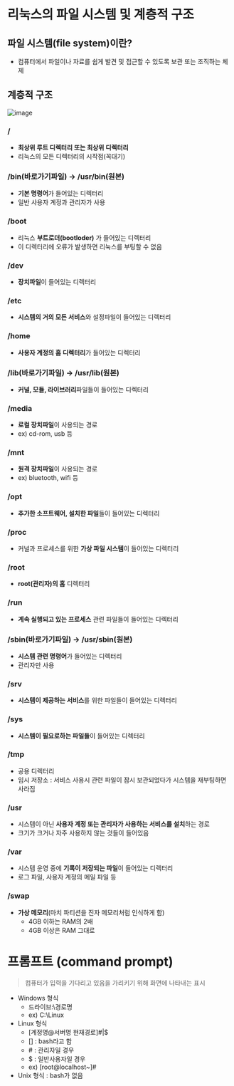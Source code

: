# 리눅스의 파일 시스템 및 계층적 구조
## 파일 시스템(file system)이란?
* 컴퓨터에서 파일이나 자료를 쉽게 발견 및 접근할 수 있도록 보관 또는 조직하는 체제

## 계층적 구조
![image](https://user-images.githubusercontent.com/79209568/113513239-a37cb900-95a3-11eb-990e-e8da9b74a57f.png)
### /
* **최상위 루트 디렉터리 또는 최상위 디렉터리**
* 리눅스의 모든 디렉터리의 시작점(꼭대기)

### /bin(바로가기파일) → /usr/bin(원본)
* **기본 명령어**가 들어있는 디렉터리
* 일반 사용자 계정과 관리자가 사용

### /boot
* 리눅스 **부트로더(bootloder)** 가 들어있는 디렉터리
* 이 디렉터리에 오류가 발생하면 리눅스를 부팅할 수 없음

### /dev
* **장치파일**이 들어있는 디렉터리

### /etc
* **시스템의 거의 모든 서비스**와 설정파일이 들어있는 디렉터리

### /home
* **사용자 계정의 홈 디렉터리**가 들어있는 디렉터리

### /lib(바로가기파일) → /usr/lib(원본)
* **커널, 모듈, 라이브러리**파일들이 들어있는 디렉터리

### /media
* **로컬 장치파일**이 사용되는 경로
* ex) cd-rom, usb 등

### /mnt
* **원격 장치파일**이 사용되는 경로
* ex) bluetooth, wifi 등

### /opt
* **추가한 소프트웨어, 설치한 파일**들이 들어있는 디렉터리

### /proc
* 커널과 프로세스를 위한 **가상 파일 시스템**이 들어있는 디렉터리

### /root
* **root(관리자)의 홈** 디렉터리

### /run
* **계속 실행되고 있는 프로세스** 관련 파일들이 들어있는 디렉터리

### /sbin(바로가기파일) → /usr/sbin(원본)
* **시스템 관련 명령어**가 들어있는 디렉터리
* 관리자만 사용

### /srv
* **시스템이 제공하는 서비스**를 위한 파일들이 들어있는 디렉터리

### /sys
* **시스템이 필요로하는 파일들**이 들어있는 디렉터리

### /tmp
* 공용 디렉터리
* 임시 저장소 : 서비스 사용시 관련 파일이 잠시 보관되었다가 시스템을 재부팅하면 사라짐

### /usr
* 시스템이 아닌 **사용자 계정 또는 관리자가 사용하는 서비스를 설치**하는 경로
* 크기가 크거나 자주 사용하지 않는 것들이 들어있음

### /var
* 시스템 운영 중에 **기록이 저장되는 파일**이 들어있는 디렉터리
* 로그 파일, 사용자 계정의 메일 파일 등

### /swap
* **가상 메모리**(마치 파티션을 진자 메모리처럼 인식하게 함)
  * 4GB 이하는 RAM의 2배
  * 4GB 이상은 RAM 그대로

# 프롬프트 (command prompt)
> 컴퓨터가 입력을 기다리고 있음을 가리키기 위해 화면에 나타내는 표시
* Windows 형식
  * 드라이브:\경로명
  * ex)  C:\Linux
* Linux 형식
  * [계정명@서버명 현재경로]#|$
  * [] : bash라고 함
  * \# : 관리자일 경우
  * $ : 일반사용자일 경우
  * ex) [root@localhost~]#
* Unix 형식 : bash가 없음


